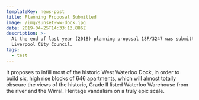 ```yaml
---
templateKey: news-post
title: Planning Proposal Submitted
image: /img/sunset-ww-dock.jpg
date: 2019-04-25T14:33:13.886Z
description: >-
  At the end of last year (2018) planning proposal 18F/3247 was submitted to
  Liverpool City Council.
tags:
  - test
---
```

It proposes to infill most of the historic West Waterloo Dock, in order to build six, high rise blocks of 646 apartments, which will almost totally obscure the views of the historic, Grade II listed Waterloo Warehouse from the river and the Wirral. Heritage vandalism on a truly epic scale.
